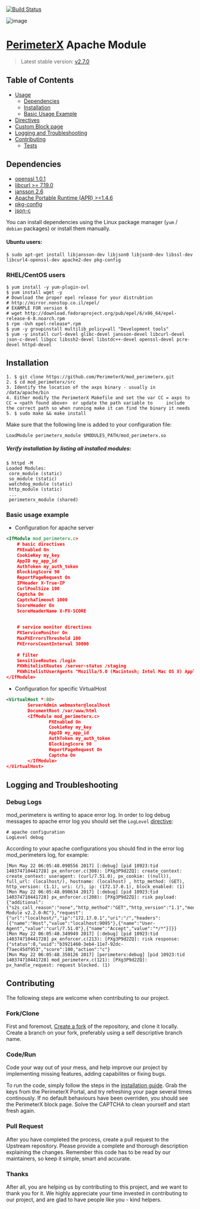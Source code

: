 [![Build Status](https://travis-ci.org/PerimeterX/mod_perimeterx.svg?branch=travisBuild)](https://travis-ci.org/PerimeterX/mod_perimeterx)

![image](https://s.perimeterx.net/logo.png)

[PerimeterX](http://www.perimeterx.com) Apache Module
===========================================

> Latest stable version: [v2.7.0](https://github.com/PerimeterX/mod_perimeterx/releases/tag/v2.7.0)


Table of Contents
-----------------

- [Usage](#usage)
	- [Dependencies](#dependencies)
	- [Installation](#installation)
	- [Basic Usage Example](#basic-usage)
- [Directives](DIRECTIVES.md)
- [Custom Block page](BLOCKPAGE.md)
- [Logging and Troubleshooting](#troubleshoot)
- [Contributing](#contributing)
	- [Tests](#tests)


<a name="Usage"></a>

<a name="dependencies"></a> Dependencies
----------------------------------------
- [openssl 1.0.1](https://www.openssl.org/source/) 
- [libcurl >= 7.19.0](https://curl.haxx.se/docs/install.html) 
- [jansson 2.6](http://www.digip.org/jansson/)
- [Apache Portable Runtime (APR) >=1.4.6](https://apr.apache.org/)
- [pkg-config](https://en.wikipedia.org/wiki/Pkg-config)
- [json-c](https://github.com/json-c/json-c/wiki)

You can install dependencies using the Linux package manager (```yum``` / ```debian``` packages) or install them manually.

#### Ubuntu users:
```shell
$ sudo apt-get install libjansson-dev libjson0 libjson0-dev libssl-dev libcurl4-openssl-dev apache2-dev pkg-config
```

### RHEL/CentOS users
```shell
$ yum install -y yum-plugin-ovl
$ yum install wget -y
# Download the proper epel release for your distrubtion
# http://mirror.nonstop.co.il/epel/
# EXAMPLE FOR version 6
# wget http://download.fedoraproject.org/pub/epel/6/x86_64/epel-release-6-8.noarch.rpm
$ rpm -Uvh epel-release*.rpm
$ yum -y groupinstall multilib_policy=all "Development tools"
$ yum -y install curl-devel glibc-devel jansson-devel libcurl-devel json-c-devel libgcc libssh2-devel libstdc++-devel openssl-devel pcre-devel httpd-devel
```

<a name="installation"></a>Installation
----------------------------------------
```shell
1. $ git clone https://github.com/PerimeterX/mod_perimeterx.git
2. $ cd mod_perimeterx/src
3. Identify the location of the axps binary - usually in /data/apache/bin
4. Either modify the PerimeterX Makefile and set the var CC = axps to CC = <path found above>  or update the path variable to     include the correct path so when running make it can find the binary it needs
5. $ sudo make && make install
```

Make sure that the following line is added to your configuration file: 

`LoadModule perimeterx_module $MODULES_PATH/mod_perimeterx.so`

##### Verify installation by listing all installed modules:

```shell
$ httpd -M
Loaded Modules:
 core_module (static)
 so_module (static)
 watchdog_module (static)
 http_module (static)
 ...
 perimeterx_module (shared)
```

### <a name="basic-usage"></a> Basic usage example ###

* Configuration for apache server

```xml
<IfModule mod_perimeterx.c>
    # basic directives
    PXEnabled On
    CookieKey my_key
    AppID my_app_id
    AuthToken my_auth_token
    BlockingScore 90
    ReportPageRequest On
    IPHeader X-True-IP
    CurlPoolSize 100
    Captcha On
    CaptchaTimeout 1000
    ScoreHeader On
    ScoreHeaderName X-PX-SCORE
    

    # service monitor directives
    PXServiceMonitor On
    MaxPXErrorsThreshold 100
    PXErrorsCountInterval 30000
    
    # filter
    SensitiveRoutes /login
    PXWhitelistRoutes /server-status /staging
    PXWhitelistUserAgents "Mozilla/5.0 (Macintosh; Intel Mac OS X) AppleWebKit/534.34 (KHTML,  like Gecko) PhantomJS/1.9.0 (development) Safari/534.34"
</IfModule>
```

* Configuration for specific VirtualHost

```xml
<VirtualHost *:80>
        ServerAdmin webmaster@localhost
        DocumentRoot /var/www/html
        <IfModule mod_perimeterx.c>
                PXEnabled On
                CookieKey my_key
                AppID my_app_id
                AuthToken my_auth_token
                BlockingScore 90
                ReportPageRequest On
                Captcha On
        </IfModule>
</VirtualHost>
```

<a name="troubleshoot"></a>Logging and Troubleshooting
----------------------------------------
### Debug Logs
mod_perimeterx is writing to apace error log. 
In order to log debug messages to apache error log you should set the `LogLevel` [directive](https://httpd.apache.org/docs/2.4/mod/core.html#loglevel): 

```
# apache configuration
LogLevel debug
```

According to your apache configurations you should find in the error log mod_perimeters log, for example: 

```
[Mon May 22 06:05:48.090556 2017] [:debug] [pid 10923:tid 140374710441728] px_enforcer.c(308): [PXg3P9d2ZQ]: create_context: create_context: useragent: (curl/7.51.0), px_cookie: ((null)), full_url: (localhost/), hostname: (localhost) , http_method: (GET), http_version: (1.1), uri: (/), ip: (172.17.0.1), block_enabled: (1)
[Mon May 22 06:05:48.090634 2017] [:debug] [pid 10923:tid 140374710441728] px_enforcer.c(208): [PXg3P9d2ZQ]: risk payload: {"additional":{"s2s_call_reason":"none","http_method":"GET","http_version":"1.1","module_version":"Apache Module v2.2.0-RC"},"request":{"url":"localhost/","ip":"172.17.0.1","uri":"/","headers":[{"name":"Host","value":"localhost:9095"},{"name":"User-Agent","value":"curl/7.51.0"},{"name":"Accept","value":"*/*"}]}}
[Mon May 22 06:05:48.349949 2017] [:debug] [pid 10923:tid 140374710441728] px_enforcer.c(213): [PXg3P9d2ZQ]: risk response: {"status":0,"uuid":"b3921460-3eb4-11e7-92dc-f7aec45df953","score":100,"action":"c"}
[Mon May 22 06:05:48.350126 2017] [perimeterx:debug] [pid 10923:tid 140374710441728] mod_perimeterx.c(121): [PXg3P9d2ZQ]: px_handle_request: request blocked. (1)
```



<a name="contributing"></a> Contributing
----------------------------------------

The following steps are welcome when contributing to our project.
### Fork/Clone
First and foremost, [Create a fork](https://guides.github.com/activities/forking/) of the repository, and clone it locally.
Create a branch on your fork, preferably using a self descriptive branch name.

### Code/Run
Code your way out of your mess, and help improve our project by implementing missing features, adding capabilites or fixing bugs.

To run the code, simply follow the steps in the [installation guide](#installation). Grab the keys from the PerimeterX Portal, and try refreshing your page several times continously. If no default behaviours have been overriden, you should see the PerimeterX block page. Solve the CAPTCHA to clean yourself and start fresh again.

### Pull Request
After you have completed the process, create a pull request to the Upstream repository. Please provide a complete and thorough description explaining the changes. Remember this code has to be read by our maintainers, so keep it simple, smart and accurate.

### Thanks
After all, you are helping us by contributing to this project, and we want to thank you for it.
We highly appreciate your time invested in contributing to our project, and are glad to have people like you - kind helpers.
